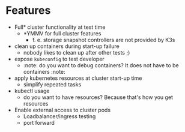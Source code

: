 # Features

- Full* cluster functionality at test time
  - *YMMV for full cluster features
    - f. e. storage snapshot controllers are not provided by K3s
- clean up containers during start-up failure
  - nobody likes to clean up after other tests ;)
- expose `kubeconfig` to test developer
  - :note: do you want to debug containers? It does not have to be containers :note:
- apply kubernetes resources at cluster start-up time
  - simplify repeated tasks
- kubectl usage
  - do you want to have resources? Because that's how you get resources
- Enable external access to cluster pods
  - Loadbalancer/ingress testing
  - port forward
